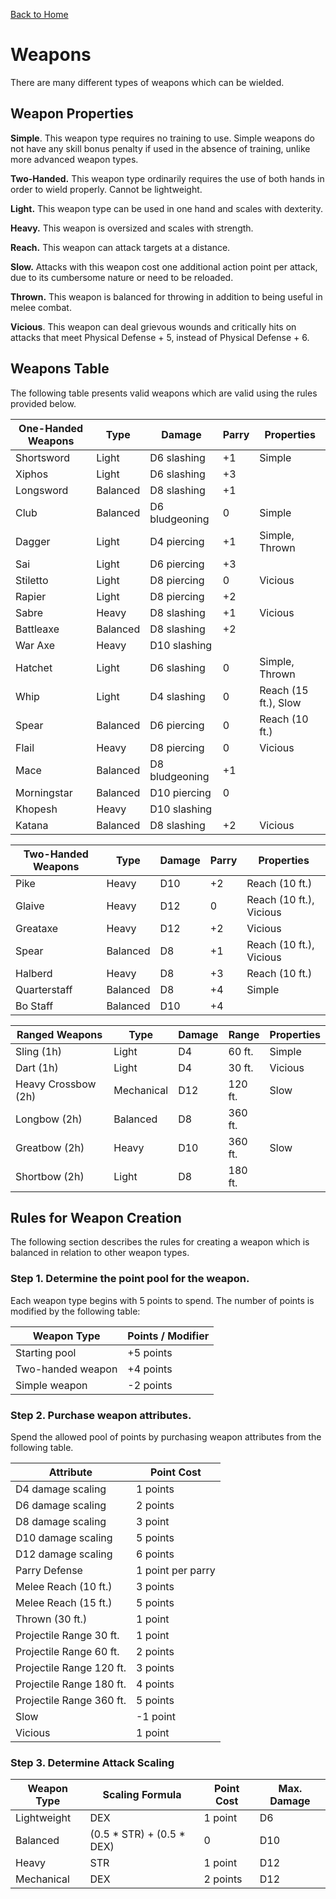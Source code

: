 [Back to Home](../README.md)

# Weapons

There are many different types of weapons which can be wielded.

## Weapon Properties

**Simple**. This weapon type requires no training to use. Simple weapons do not have any skill bonus penalty if used in the absence of training, unlike more advanced weapon types.

**Two-Handed.** This weapon type ordinarily requires the use of both hands in order to wield properly. Cannot be lightweight.

**Light.** This weapon type can be used in one hand and scales with dexterity.

**Heavy.** This weapon is oversized and scales with strength.

**Reach.** This weapon can attack targets at a distance.

**Slow.** Attacks with this weapon cost one additional action point per attack, due to its cumbersome nature or need to be reloaded.

**Thrown.** This weapon is balanced for throwing in addition to being useful in melee combat.

**Vicious**. This weapon can deal grievous wounds and critically hits on attacks that meet Physical Defense + 5, instead of Physical Defense + 6.

## Weapons Table

The following table presents valid weapons which are valid using the rules provided below.

| One-Handed Weapons | Type     | Damage         | Parry | Properties           |
| ------------------ | -------- | -------------- | ----- | -------------------- |
| Shortsword         | Light    | D6 slashing    | +1    | Simple               |
| Xiphos             | Light    | D6 slashing    | +3    |                      |
| Longsword          | Balanced | D8 slashing    | +1    |                      |
| Club               | Balanced | D6 bludgeoning | 0     | Simple               |
| Dagger             | Light    | D4 piercing    | +1    | Simple, Thrown       |
| Sai                | Light    | D6 piercing    | +3    |                      |
| Stiletto           | Light    | D8 piercing    | 0     | Vicious              |
| Rapier             | Light    | D8 piercing    | +2    |                      |
| Sabre              | Heavy    | D8 slashing    | +1    | Vicious              |
| Battleaxe          | Balanced | D8 slashing    | +2    |                      |
| War Axe            | Heavy    | D10 slashing   |       |                      |
| Hatchet            | Light    | D6 slashing    | 0     | Simple, Thrown       |
| Whip               | Light    | D4 slashing    | 0     | Reach (15 ft.), Slow |
| Spear              | Balanced | D6 piercing    | 0     | Reach (10 ft.)       |
| Flail              | Heavy    | D8 piercing    | 0     | Vicious              |
| Mace               | Balanced | D8 bludgeoning | +1    |                      |
| Morningstar        | Balanced | D10 piercing   | 0     |                      |
| Khopesh            | Heavy    | D10 slashing   |       |                      |
| Katana             | Balanced | D8 slashing    | +2    | Vicious              |

| Two-Handed Weapons | Type     | Damage | Parry | Properties              |
| ------------------ | -------- | ------ | ----- | ----------------------- |
| Pike               | Heavy    | D10    | +2    | Reach (10 ft.)          |
| Glaive             | Heavy    | D12    | 0     | Reach (10 ft.), Vicious |
| Greataxe           | Heavy    | D12    | +2    | Vicious                 |
| Spear              | Balanced | D8     | +1    | Reach (10 ft.), Vicious |
| Halberd            | Heavy    | D8     | +3    | Reach (10 ft.)          |
| Quarterstaff       | Balanced | D8     | +4    | Simple                  |
| Bo Staff           | Balanced | D10    | +4    |                         |

| Ranged Weapons      | Type       | Damage | Range   | Properties |
| ------------------- | ---------- | ------ | ------- | ---------- |
| Sling (1h)          | Light      | D4     | 60 ft.  | Simple     |
| Dart (1h)           | Light      | D4     | 30 ft.  | Vicious    |
| Heavy Crossbow (2h) | Mechanical | D12    | 120 ft. | Slow       |
| Longbow (2h)        | Balanced   | D8     | 360 ft. |            |
| Greatbow (2h)       | Heavy      | D10    | 360 ft. | Slow       |
| Shortbow (2h)       | Light      | D8     | 180 ft. |            |

## Rules for Weapon Creation

The following section describes the rules for creating a weapon which is balanced in relation to other weapon types.

### Step 1. Determine the point pool for the weapon. 

Each weapon type begins with 5 points to spend. The number of points is modified by the following table:

| Weapon Type       | Points / Modifier |
| ----------------- | ----------------- |
| Starting pool     | +5 points         |
| Two-handed weapon | +4 points         |
| Simple weapon     | -2 points         |

### Step 2. Purchase weapon attributes.

Spend the allowed pool of points by purchasing weapon attributes from the following table.

| Attribute                | Point Cost        |
| ------------------------ | ----------------- |
| D4 damage scaling        | 1 points          |
| D6 damage scaling        | 2 points          |
| D8 damage scaling        | 3 point           |
| D10 damage scaling       | 5 points          |
| D12 damage scaling       | 6 points          |
| Parry Defense            | 1 point per parry |
| Melee Reach (10 ft.)     | 3 points          |
| Melee Reach (15 ft.)     | 5 points          |
| Thrown (30 ft.)          | 1 point           |
| Projectile Range 30 ft.  | 1 point           |
| Projectile Range 60 ft.  | 2 points          |
| Projectile Range 120 ft. | 3 points          |
| Projectile Range 180 ft. | 4 points          |
| Projectile Range 360 ft. | 5 points          |
| Slow                     | -1 point          |
| Vicious                  | 1 point           |

### Step 3. Determine Attack Scaling

| Weapon Type | Scaling Formula           | Point Cost | Max. Damage |
| ----------- | ------------------------- | ---------- | ----------- |
| Lightweight | DEX                       | 1 point    | D6          |
| Balanced    | (0.5 * STR) + (0.5 * DEX) | 0          | D10         |
| Heavy       | STR                       | 1 point    | D12         |
| Mechanical  | DEX                       | 2 points   | D12         |







